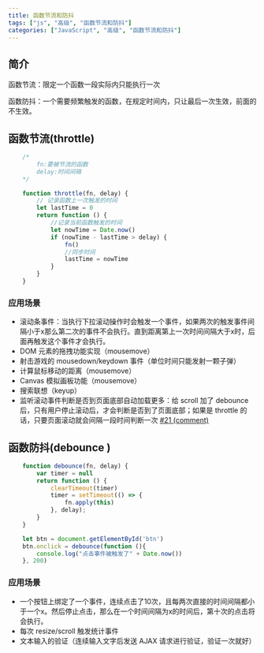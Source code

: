 ```yaml
---
title: 函数节流和防抖
tags: ["js", "高级", "函数节流和防抖"]
categories: ["JavaScript", "高级", "函数节流和防抖"]
---
```


## 简介

函数节流：限定一个函数一段实际内只能执行一次

函数防抖：一个需要频繁触发的函数，在规定时间内，只让最后一次生效，前面的不生效。

## 函数节流(throttle)

```js
    /*
        fn:要被节流的函数
        delay:时间间隔
    */

    function throttle(fn, delay) {
        // 记录函数上一次触发的时间
        let lastTime = 0
        return function () {
            //记录当前函数触发的时间
            let nowTime = Date.now()
            if (nowTime - lastTime > delay) {
                fn()
                //同步时间
                lastTime = nowTime
            }
        }
    }
```

### 应用场景

- 滚动条事件：当执行下拉滚动操作时会触发一个事件，如果两次的触发事件间隔小于x那么第二次的事件不会执行。直到距离第上一次时间间隔大于x时，后面再触发这个事件才会执行。
- DOM 元素的拖拽功能实现（mousemove）
- 射击游戏的 mousedown/keydown 事件（单位时间只能发射一颗子弹）
- 计算鼠标移动的距离（mousemove）
- Canvas 模拟画板功能（mousemove）
- 搜索联想（keyup）
- 监听滚动事件判断是否到页面底部自动加载更多：给 scroll 加了 debounce 后，只有用户停止滚动后，才会判断是否到了页面底部；如果是 throttle 的话，只要页面滚动就会间隔一段时间判断一次 [#21 (comment)](https://github.com/lessfish/underscore-analysis/issues/21#issuecomment-252802650)

## 函数防抖(debounce )

```js
    function debounce(fn, delay) {
        var timer = null
        return function () {
            clearTimeout(timer)
            timer = setTimeout(() => {
                fn.apply(this)
            }, delay);
        }
    }

    let btn = document.getElementById('btn')
    btn.onclick = debounce(function (){
        console.log("点击事件被触发了" + Date.now())
    }, 200)
```

### 应用场景

- 一个按钮上绑定了一个事件，连续点击了10次，且每两次直接的时间间隔都小于一个x。然后停止点击，那么在一个时间间隔为x的时间后，第十次的点击将会执行。
- 每次 resize/scroll 触发统计事件
- 文本输入的验证（连续输入文字后发送 AJAX 请求进行验证，验证一次就好）